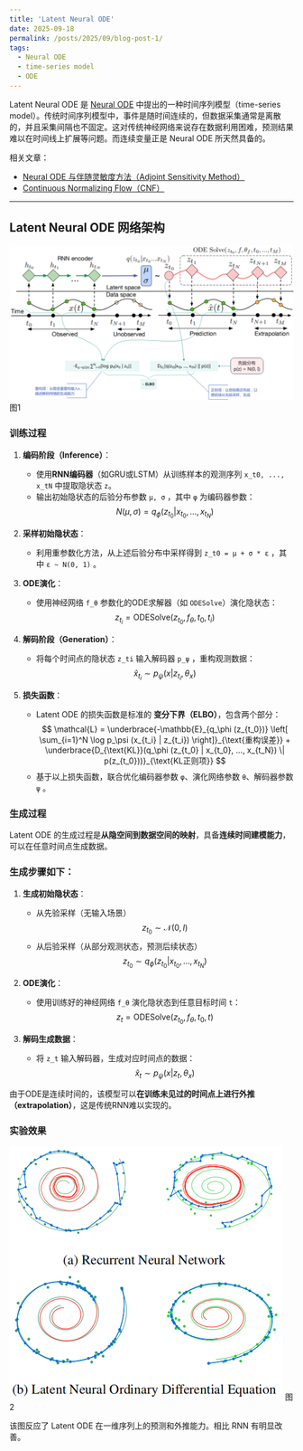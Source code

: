 ```yaml
---
title: 'Latent Neural ODE'
date: 2025-09-18
permalink: /posts/2025/09/blog-post-1/
tags:
  - Neural ODE
  - time-series model
  - ODE
---
```


Latent Neural ODE 是 [Neural ODE](https://arxiv.org/abs/1806.07366v5) 中提出的一种时间序列模型（time-series model）。传统时间序列模型中，事件是随时间连续的，但数据采集通常是离散的，并且采集间隔也不固定。这对传统神经网络来说存在数据利用困难，预测结果难以在时间线上扩展等问题。而连续变量正是 Neural ODE 所天然具备的。

相关文章：
* [Neural ODE 与伴随灵敏度方法（Adjoint Sensitivity Method）](/posts/2025/08/blog-post-1)
* [Continuous Normalizing Flow（CNF）](/posts/2025/08/blog-post-4)

---

## Latent Neural ODE 网络架构

![Illustration Latent Neural ODE](/images/202509/latent-ode.png)
图1

### 训练过程

1. **编码阶段（Inference）**：
   - 使用**RNN编码器**（如GRU或LSTM）从训练样本的观测序列 ` x_t0, ..., x_tN ` 中提取隐状态 `z`。
   - 输出初始隐状态的后验分布参数 `μ, σ` ，其中 `φ` 为编码器参数：
     $$
     N(\mu, \sigma) = q_\phi (z_{t_0} | x_{t_0}, ..., x_{t_N})
     $$

2. **采样初始隐状态**：
   - 利用重参数化方法，从上述后验分布中采样得到 `z_t0 = μ + σ * ε` ，其中 `ε ~ N(0, 1)` 。

3. **ODE演化**：
   - 使用神经网络 `f_θ` 参数化的ODE求解器（如 `ODESolve`）演化隐状态：
     $$
     z_{t_i} = \text{ODESolve}(z_{t_0}, f_\theta, t_0, t_i)
     $$

4. **解码阶段（Generation）**：
   - 将每个时间点的隐状态 `z_ti` 输入解码器 `p_ψ` ，重构观测数据：
     $$
     \hat{x}_{t_i} \sim p_\psi (x | z_{t_i}, \theta_x)
     $$

5. **损失函数**：
   - Latent ODE 的损失函数是标准的 **变分下界（ELBO）**，包含两个部分：
    $$
    \mathcal{L} = \underbrace{-\mathbb{E}_{q_\phi (z_{t_0})} \left[ \sum_{i=1}^N \log p_\psi (x_{t_i} | z_{t_i}) \right]}_{\text{重构误差}} + \underbrace{D_{\text{KL}}(q_\phi (z_{t_0} | x_{t_0}, ..., x_{t_N}) \| p(z_{t_0}))}_{\text{KL正则项}}
    $$
   - 基于以上损失函数，联合优化编码器参数 `φ`、演化网络参数 `θ`、解码器参数 `ψ` 。

### 生成过程

Latent ODE 的生成过程是**从隐空间到数据空间的映射**，具备**连续时间建模能力**，可以在任意时间点生成数据。

### 生成步骤如下：

1. **生成初始隐状态**：
   - 从先验采样（无输入场景）
     $$
     z_{t_0} \sim \mathcal{N}(0, I)
     $$
   - 从后验采样（从部分观测状态，预测后续状态）
     $$
     z_{t_0} \sim q_\phi (z_{t_0} | x_{t_0}, ..., x_{t_N})
     $$

2. **ODE演化**：
   - 使用训练好的神经网络 `f_θ` 演化隐状态到任意目标时间 `t`：
     $$
     z_t = \text{ODESolve}(z_{t_0}, f_\theta, t_0, t)
     $$

3. **解码生成数据**：
   - 将 `z_t` 输入解码器，生成对应时间点的数据：
     $$
     \hat{x}_t \sim p_\psi (x | z_t, \theta_x)
     $$

由于ODE是连续时间的，该模型可以**在训练未见过的时间点上进行外推（extrapolation）**，这是传统RNN难以实现的。

### 实验效果

![Illustration Latent Neural ODE](/images/202509/latent-ode-2.png)
图2

该图反应了 Latent ODE 在一维序列上的预测和外推能力。相比 RNN 有明显改善。
